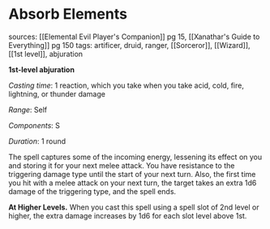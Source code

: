 # Absorb Elements
sources: [[Elemental Evil Player's Companion]] pg 15, [[Xanathar's Guide to Everything]] pg 150
tags: artificer, druid, ranger, [[Sorceror]], [[Wizard]], [[1st level]], abjuration

**1st-level abjuration**

*Casting time*: 1 reaction, which you take when you take acid, cold, fire, lightning, or thunder damage

*Range*: Self

*Components*: S

*Duration*: 1 round

The spell captures some of the incoming energy, lessening its effect on you and storing it for your next melee attack. You have resistance to the triggering damage type until the start of your next turn. Also, the first time you hit with a melee attack on your next turn, the target takes an extra 1d6 damage of the triggering type, and the spell ends.

**At Higher Levels.** When you cast this spell using a spell slot of 2nd level or higher, the extra damage increases by 1d6 for each slot level above 1st.
